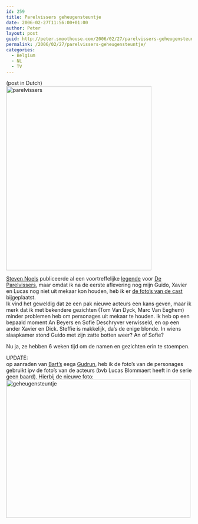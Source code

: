 ```yaml
---
id: 259
title: Parelvissers geheugensteuntje
date: 2006-02-27T11:56:00+01:00
author: Peter
layout: post
guid: http://peter.smoothouse.com/2006/02/27/parelvissers-geheugensteuntje/
permalink: /2006/02/27/parelvissers-geheugensteuntje/
categories:
  - Belgium
  - NL
  - TV
---
```

(post in Dutch)  
[<img loading="lazy" height="500" alt="parelvissers" src="http://static.flickr.com/43/105198525_d3eb74c7e5.jpg" width="394" />](http://www.flickr.com/photos/pforret/105198525/ "Photo Sharing")

[Steven Noels](http://blog.pictrix.be) publiceerde al een voortreffelijke [legende](http://blog.pictrix.be/articles/2006/02/27/de-parelvissers-legende) voor [De Parelvissers](http://www.parelvissers.be), maar omdat ik na de eerste aflevering nog mijn Guido, Xavier en Lucas nog niet uit mekaar kon houden, heb ik er [de foto&#8217;s van de cast](http://www.parelvissers.be/castcrew.asp) bijgeplaatst.  
Ik vind het geweldig dat ze een pak nieuwe acteurs een kans geven, maar ik merk dat ik met bekendere gezichten (Tom Van Dyck, Marc Van Eeghem) minder problemen heb om personages uit mekaar te houden. Ik heb op een bepaald moment An Beyers en Sofie Deschryver verwisseld, en op een ander Xavier en Dick. Steffie is makkelijk, da&#8217;s de enige blonde. In wiens slaapkamer stond Guido met zijn zatte botten weer? An of Sofie?

Nu ja, ze hebben 6 weken tijd om de namen en gezichten erin te stoempen.

UPDATE:  
op aanraden van [Bart&#8217;s](http://www.netlash.com/) eega [Gudrun](http://netlashlady.blogspot.com/), heb ik de foto&#8217;s van de personages gebruikt ipv de foto&#8217;s van de acteurs (bvb Lucas Blommaert heeft in de serie geen baard). Hierbij de nieuwe foto:  
[<img loading="lazy" height="375" alt="geheugensteuntje" src="http://static.flickr.com/40/105251473_7490d0d482.jpg" width="500" />](http://www.flickr.com/photos/pforret/105251473/ "Photo Sharing")